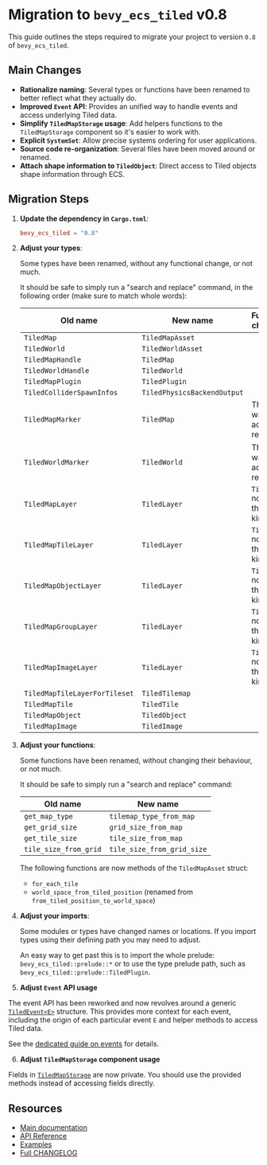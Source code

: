 # Migration to `bevy_ecs_tiled` v0.8

This guide outlines the steps required to migrate your project to version `0.8` of `bevy_ecs_tiled`.

## Main Changes

- **Rationalize naming**: Several types or functions have been renamed to better reflect what they actually do.
- **Improved `Event` API**: Provides an unified way to handle events and access underlying Tiled data.
- **Simplify `TiledMapStorage` usage**: Add helpers functions to the `TiledMapStorage` component so it's easier to work with.
- **Explicit `SystemSet`**: Allow precise systems ordering for user applications.
- **Source code re-organization**: Several files have been moved around or renamed.
- **Attach shape information to `TiledObject`**: Direct access to Tiled objects shape information through ECS.

## Migration Steps

1. **Update the dependency in `Cargo.toml`**:

    ```toml
    bevy_ecs_tiled = "0.8"
    ```

2. **Adjust your types**:

    Some types have been renamed, without any functional change, or not much.

    It should be safe to simply run a "search and replace" command, in the following order (make sure to match whole words):

    | Old name | New name | Functional changes ? |
    |----------|----------|----------------------|
    | `TiledMap` | `TiledMapAsset` | |
    | `TiledWorld` | `TiledWorldAsset` | |
    | `TiledMapHandle` | `TiledMap` | |
    | `TiledWorldHandle` | `TiledWorld` | |
    | `TiledMapPlugin` | `TiledPlugin` | |
    | `TiledColliderSpawnInfos` | `TiledPhysicsBackendOutput` | |
    | `TiledMapMarker` | `TiledMap`| This one was actually removed |
    | `TiledWorldMarker` | `TiledWorld` | This one was actually removed |
    | `TiledMapLayer` | `TiledLayer` | `TiledLayer` now holds the layer kind |
    | `TiledMapTileLayer` | `TiledLayer` | `TiledLayer` now holds the layer kind |
    | `TiledMapObjectLayer` | `TiledLayer` | `TiledLayer` now holds the layer kind |
    | `TiledMapGroupLayer` | `TiledLayer` | `TiledLayer` now holds the layer kind |
    | `TiledMapImageLayer` | `TiledLayer` | `TiledLayer` now holds the layer kind |
    | `TiledMapTileLayerForTileset` | `TiledTilemap` | |
    | `TiledMapTile` | `TiledTile` | |
    | `TiledMapObject` | `TiledObject` | |
    | `TiledMapImage` | `TiledImage` | |

3. **Adjust your functions**:

    Some functions have been renamed, without changing their behaviour, or not much.

    It should be safe to simply run a "search and replace" command:

    | Old name | New name |
    |----------|----------|
    | `get_map_type` | `tilemap_type_from_map` |
    | `get_grid_size` | `grid_size_from_map` |
    | `get_tile_size` | `tile_size_from_map` |
    | `tile_size_from_grid` | `tile_size_from_grid_size` |

    The following functions are now methods of the `TiledMapAsset` struct:

    - `for_each_tile`
    - `world_space_from_tiled_position` (renamed from `from_tiled_position_to_world_space`)

4. **Adjust your imports**:

    Some modules or types have changed names or locations.
    If you import types using their defining path you may need to adjust.

    An easy way to get past this is to import the whole prelude: `bevy_ecs_tiled::prelude::*` or to use the type prelude path, such as `bevy_ecs_tiled::prelude::TiledPlugin`.

5. **Adjust `Event` API usage**

The event API has been reworked and now revolves around a generic [`TiledEvent<E>`](https://docs.rs/bevy_ecs_tiled/latest/bevy_ecs_tiled/tiled/event/struct.TiledEvent.html) structure.
This provides more context for each event, including the origin of each particular event `E` and helper methods to access Tiled data.

See the [dedicated guide on events](../design/map_events.md) for details.

6. **Adjust `TiledMapStorage` component usage**

Fields in [`TiledMapStorage`](https://docs.rs/bevy_ecs_tiled/latest/bevy_ecs_tiled/tiled/map/storage/struct.TiledMapStorage.html) are now private.
You should use the provided methods instead of accessing fields directly.

## Resources

- [Main documentation](../index.html)
- [API Reference](https://docs.rs/bevy_ecs_tiled/latest/bevy_ecs_tiled/)
- [Examples](https://github.com/adrien-bon/bevy_ecs_tiled/tree/main/examples/README.md)
- [Full CHANGELOG](https://github.com/adrien-bon/bevy_ecs_tiled/tree/main/CHANGELOG.md)
